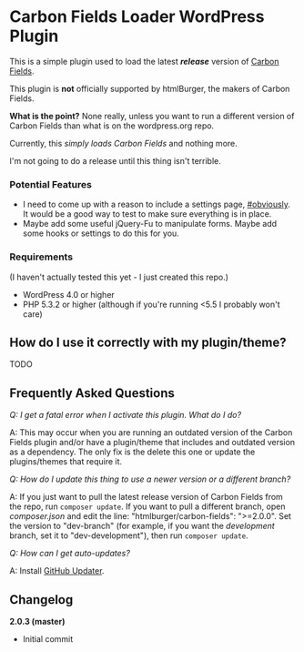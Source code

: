 # Carbon Fields Loader WordPress Plugin

This is a simple plugin used to load the latest **_release_** version of [Carbon Fields](http://carbonfields.net/).

This plugin is **not** officially supported by htmlBurger, the makers of Carbon Fields.

**What is the point?** None really, unless you want to run a different version of Carbon Fields than what is on the wordpress.org repo.

Currently, this *simply loads Carbon Fields* and nothing more.

I'm not going to do a release until this thing isn't terrible.

### Potential Features

* I need to come up with a reason to include a settings page, [#obviously](https://twitter.com/hashtag/obviously). It would be a good way to test to make sure everything is in place.
* Maybe add some useful jQuery-Fu to manipulate forms. Maybe add some hooks or settings to do this for you.

### Requirements

(I haven't actually tested this yet - I just created this repo.)

* WordPress 4.0 or higher
* PHP 5.3.2 or higher (although if you're running <5.5 I probably won't care)

## How do I use it correctly with my plugin/theme?

TODO

## Frequently Asked Questions

*Q: I get a fatal error when I activate this plugin. What do I do?*

A: This may occur when you are running an outdated version of the Carbon Fields plugin and/or have a plugin/theme that includes and outdated version as a dependency. The only fix is the delete this one or update the plugins/themes that require it.

*Q: How do I update this thing to use a newer version or a different branch?*

A: If you just want to pull the latest release version of Carbon Fields from the repo, run `composer update`. If you want to pull a different branch, open *composer.json* and edit the line: "htmlburger/carbon-fields": ">=2.0.0". Set the version to "dev-branch" (for example, if you want the *development* branch, set it to "dev-development"), then run `composer update`.

*Q: How can I get auto-updates?*

A: Install [GitHub Updater](https://github.com/afragen/github-updater).

## Changelog

**2.0.3 (master)**
* Initial commit
